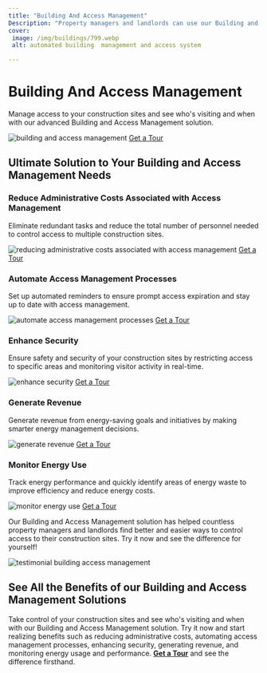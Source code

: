 ```yaml
---
title: "Building And Access Management"
Description: "Property managers and landlords can use our Building and Access Management solutions to easily control and manage access to their buildings. Get access from anywhere, manage multiple users and sites, and use our system to better protect your property. Experience the power of Building and Access Management solutions today."
cover:
 image: /img/buildings/799.webp
 alt: automated building  management and access system

---
```


<h1> Building And Access Management </h1>
<p>Manage access to your construction sites and see who's visiting and when with our advanced Building and Access Management solution.</p> 
<img src="/img/buildings/7.webp" alt="building and access management">
<a href="/contact" class="btn btn-primary">Get a Tour</a> 
<h2>Ultimate Solution to Your Building and Access Management Needs</h2>
<h3>Reduce Administrative Costs Associated with Access Management</h3> 
<p>Eliminate redundant tasks and reduce the total number of personnel needed to control access to multiple construction sites.</p> 
<img src="/img/buildings/8.webp" alt="reducing administrative costs associated with access management">
<a href="/contact" class="btn btn-primary">Get a Tour</a>
<h3>Automate Access Management Processes</h3> 
<p>Set up automated reminders to ensure prompt access expiration and stay up to date with access management.</p> 
<img src="/img/buildings/9.webp" alt="automate access management processes">
<a href="/contact" class="btn btn-primary">Get a Tour</a>
<h3>Enhance Security</h3>
<p>Ensure safety and security of your construction sites by restricting access to specific areas and monitoring visitor activity in real-time.</p> 
<img src="/img/buildings/10.webp" alt="enhance security">
<a href="/contact" class="btn btn-primary">Get a Tour</a>
<h3>Generate Revenue</h3>
<p>Generate revenue from energy-saving goals and initiatives by making smarter energy management decisions.</p> 
<img src="/img/buildings/11.webp" alt="generate revenue">
<a href="/contact" class="btn btn-primary">Get a Tour</a>
<h3>Monitor Energy Use</h3>
<p>Track energy performance and quickly identify areas of energy waste to improve efficiency and reduce energy costs.</p> 
<img src="/img/buildings/12.webp" alt="monitor energy use">
<a href="/contact" class="btn btn-primary">Get a Tour</a>
<p>Our Building and Access Management solution has helped countless property managers and landlords find better and easier ways to control access to their construction sites. Try it now and see the difference for yourself!</p>
<img src="/img/buildings/13.webp" alt="testimonial building access management">
<h2>See All the Benefits of our Building and Access Management Solutions</h2>
<p>Take control of your construction sites and see who's visiting and when with our Building and Access Management solution. Try it now and start realizing benefits such as reducing administrative costs, automating access management processes, enhancing security, generating revenue, and monitoring energy usage and performance. <strong><a href="/contact" class="btn btn-primary">Get a Tour</a></strong> and see the difference firsthand.</p>
